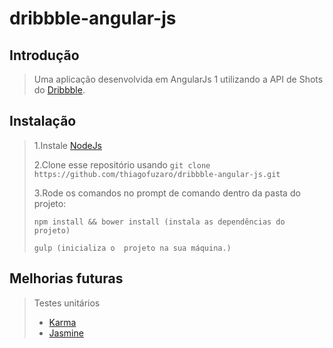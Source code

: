 # dribbble-angular-js

## Introdução

> Uma aplicação desenvolvida em AngularJs 1 utilizando a API de Shots do [Dribbble](http://developer.dribbble.com/).

## Instalação

> 1.Instale [NodeJs](https://nodejs.org/en/)
>
> 2.Clone esse repositório usando ` git clone https://github.com/thiagofuzaro/dribbble-angular-js.git `
>
> 3.Rode os comandos no prompt de comando dentro da pasta do projeto:
>
> ``` npm install && bower install (instala as dependências do projeto) ```
>
> ``` gulp (inicializa o  projeto na sua máquina.) ```

## Melhorias futuras

> Testes unitários
> * [Karma](https://karma-runner.github.io/)
> * [Jasmine](https://jasmine.github.io/)
